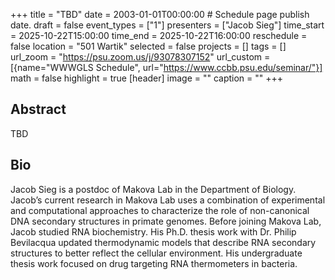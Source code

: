+++
title = "TBD"
date = 2003-01-01T00:00:00  # Schedule page publish date.
draft = false
event_types = ["1"]
presenters = ["Jacob Sieg"]
time_start = 2025-10-22T15:00:00
time_end = 2025-10-22T16:00:00
reschedule = false
location = "501 Wartik"
selected = false
projects = []
tags = []
url_zoom = "https://psu.zoom.us/j/93078307152"
url_custom = [{name="WWWGLS Schedule", url="https://www.ccbb.psu.edu/seminar/"}]
math = false
highlight = true
[header]
image = ""
caption = ""
+++

## Abstract
TBD


## Bio
Jacob Sieg is a postdoc of Makova Lab in the Department of Biology. Jacob’s current research in Makova Lab uses a combination of experimental and computational approaches to characterize the role of non-canonical DNA secondary structures in primate genomes. Before joining Makova Lab, Jacob studied RNA biochemistry. His Ph.D. thesis work with Dr. Philip Bevilacqua updated thermodynamic models that describe RNA secondary structures to better reflect the cellular environment. His undergraduate thesis work focused on drug targeting RNA thermometers in bacteria.
